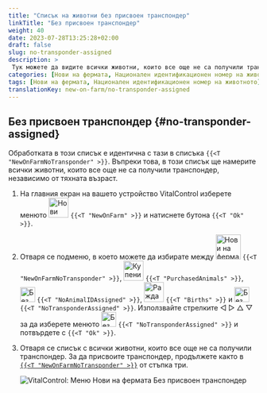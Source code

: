 ```yaml
---
title: "Списък на животни без присвоен транспондер"
linkTitle: "Без присвоен транспондер"
weight: 40
date: 2023-07-28T13:25:28+02:00
draft: false
slug: no-transponder-assigned
description: >
 Тук можете да видите всички животни, които все още не са получили транспондер, и да им присвоите транспондер.
categories: [Нови на фермата, Национален идентификационен номер на животното]
tags: [Нови на фермата, Национален идентификационен номер на животното]
translationKey: new-on-farm/no-transponder-assigned
---
```

## Без присвоен транспондер {#no-transponder-assigned}

Обработката в този списък е идентична с тази в списъка `{{<T "NewOnFarmNoTransponder" >}}`. Въпреки това, в този списък ще намерите всички животни, които все още не са получили транспондер, независимо от тяхната възраст.

1. На главния екран на вашето устройство VitalControl изберете менюто <img src="/icons/main/new-on-farm.svg" width="40" align="bottom" alt="Нови на фермата" /> `{{<T "NewOnFarm" >}}` и натиснете бутона `{{<T "Ok" >}}`.

2. Отваря се подменю, в което можете да избирате между <img src="/icons/registration/new-on-farm-no-transponder.svg" width="50" align="bottom" alt="Нови на фермата, без транспондер" /> `{{<T "NewOnFarmNoTransponder" >}}`, <img src="/icons/main/new-on-farm.svg" width="40" align="bottom" alt="Купени животни" /> `{{<T "PurchasedAnimals" >}}`, <img src="/icons/registration/no-eartag-number.svg" width="30" align="bottom" alt="Без национален идентификационен номер" /> `{{<T "NoAnimalIDAssigned" >}}`, <img src="/icons/main/births.svg" width="40" align="bottom" alt="Раждания" /> `{{<T "Births" >}}` и <img src="/icons/registration/no-transponder.svg" width="30" align="bottom" alt="Без присвоен транспондер" /> `{{<T "NoTransponderAssigned" >}}`. Използвайте стрелките ◁ ▷ △ ▽ за да изберете менюто <img src="/icons/registration/no-transponder.svg" width="30" align="bottom" alt="Без присвоен транспондер" /> `{{<T "NoTransponderAssigned" >}}` и потвърдете с `{{<T "Ok" >}}`.

3. Отваря се списък с всички животни, които все още не са получили транспондер. За да присвоите транспондер, продължете както в [`{{<T "NewOnFarmNoTransponder" >}}`](../new-no-transponder/#new-on-farm-no-transponder) от стъпка три.

    ![VitalControl: Меню Нови на фермата Без присвоен транспондер](../images/notransponder2.png "Без присвоен транспондер")
